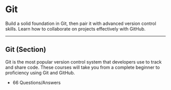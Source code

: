 # Git 

Build a solid foundation in Git, then pair it with advanced version control skills. Learn how to collaborate on projects effectively with GitHub.

---

## Git (Section)

Git is the most popular version control system that developers use to track and share code. These courses will take you from a complete beginner to proficiency using Git and GitHub.

* 66 Questions/Answers